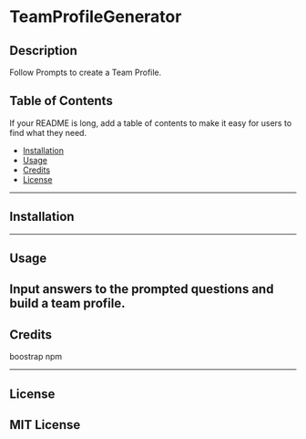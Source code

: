 # TeamProfileGenerator

## Description

Follow Prompts to create a Team Profile.

## Table of Contents 

If your README is long, add a table of contents to make it easy for users to find what they need.

- [Installation](#installation)
- [Usage](#usage)
- [Credits](#credits)
- [License](#license)
---
## Installation


---
## Usage

Input answers to the prompted questions and build a team profile. 
---
## Credits

boostrap
npm 

---
## License
MIT License
---

